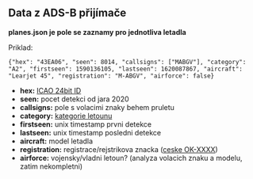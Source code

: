 ## Data z ADS-B přijímače

**planes.json je pole se zaznamy pro jednotliva letadla**

Priklad:

    {"hex": "43EA06", "seen": 8014, "callsigns": ["MABGV"], "category": "A2", "firstseen": 1590136105, "lastseen": 1620087867, "aircraft": "Learjet 45", "registration": "M-ABGV", "airforce": false}

 - **hex:** [ICAO 24bit ID](https://www.icao.int/NACC/Documents/eDOCS/Fasid/GRP15Agenda3APXs%20AIC%20para%2024%20bits%20address.pdf)
 - **seen:** pocet detekci od jara 2020
 - **callsigns:** pole s volacimi znaky behem pruletu
 - **category:** [kategorie letounu](https://discussions.flightaware.com/t/customizing-aircraft-icons-in-piaware3/18875/2)
 - **firstseen:** unix timestamp prvni detekce
 - **lastseen:** unix timestamp posledni detekce
 - **aircraft:** model letadla
 - **registration:** registrace/rejstrikova znacka ([ceske OK-XXXX](https://www.caa.cz/letadlova-technika/letecky-rejstrik/))
 - **airforce:** vojensky/vladni letoun? (analyza volacich znaku a modelu, zatim nekompletni)

